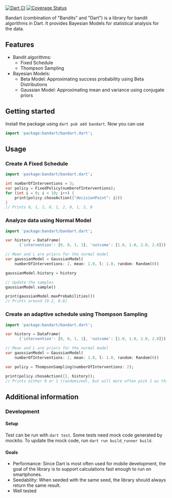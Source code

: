 <!--
This README describes the package. If you publish this package to pub.dev,
this README's contents appear on the landing page for your package.

For information about how to write a good package README, see the guide for
[writing package pages](https://dart.dev/guides/libraries/writing-package-pages).

For general information about developing packages, see the Dart guide for
[creating packages](https://dart.dev/guides/libraries/create-library-packages)
and the Flutter guide for
[developing packages and plugins](https://flutter.dev/developing-packages).
-->

[![Dart CI](https://github.com/XPerianer/Bandart/actions/workflows/test-package.yml/badge.svg)](https://github.com/XPerianer/Bandart/actions/workflows/test-package.yml)
[![Coverage Status](https://coveralls.io/repos/github/XPerianer/Bandart/badge.svg?branch=main)](https://coveralls.io/github/XPerianer/Bandart?branch=main)

Bandart (combination of "Bandits" and "Dart") is a library for bandit algorithms in Dart.
It provides Bayesian Models for statistical analysis for the data.

## Features
- Bandit algorithms:
  - Fixed Schedule
  - Thompson Sampling
- Bayesian Models:
  - Beta Model: Approximating success probability using Beta Distributions
  - Gaussian Model: Approximating mean and variance using conjugate priors



## Getting started

Install the package using ```dart pub add bandart```.
Now you can use
```dart
import 'package:bandart/bandart.dart';
```

## Usage

### Create A Fixed Schedule

```dart
import 'package:bandart/bandart.dart';

int numberOfInterventions = 3;
var policy = FixedPolicy(numberofInterventions);
for (int i = 0; i < 10; i++) {
    print(policy.choseAction({"decisionPoint": i}))
}
// Prints 0, 1, 2, 0, 1, 2, 0, 1, 2, 0
```

### Analyze data using Normal Model
```dart
import 'package:bandart/bandart.dart';

var history = DataFrame(
      {'intervention': [0, 0, 1, 1], 'outcome': [1.0, 1.0, 2.0, 2.0]})

// Mean and L are priors for the normal model
var gaussianModel = GaussianModel(
    numberOfInterventions: 2, mean: 1.0, l: 1.0, random: Random(0))

gaussianModel.history = history

// Update the samples
gaussianModel.sample()

print(gaussianModel.maxProbabilities())
// Prints around [0.2, 0.8]
```

### Create an adaptive schedule using Thompson Sampling

```dart
import 'package:bandart/bandart.dart';

var history = DataFrame(
      {'intervention': [0, 0, 1, 1], 'outcome': [1.0, 1.0, 2.0, 2.0]})

// Mean and L are priors for the normal model
var gaussianModel = GaussianModel(
    numberOfInterventions: 2, mean: 1.0, l: 1.0, random: Random(0))

var policy = ThompsonSampling(numberOfInterventions: 2);

print(policy.choseAction({}, history));
// Prints either 0 or 1 (randomized), but will more often pick 1 as this is the intervention with the better history

```

## Additional information

### Development

#### Setup
Test can be run with ```dart test```.
Some tests need mock code generated by mockito.
To update the mock code, run ```dart run build_runner build```.

#### Goals
- Performance: Since Dart is most often used for mobile development, the goal of the library is to support calculations fast enough to run on smartphones.
- Seedability: When seeded with the same seed, the library should always return the same result. 
- Well tested

